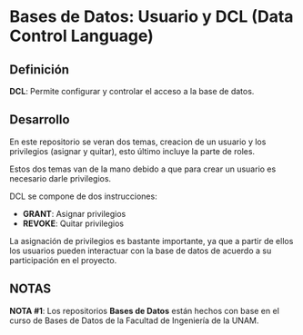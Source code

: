 # Bases de Datos: Usuario y DCL (Data Control Language)

Definición
--------------------------------------------------------------------------------------------------------------------------------------------------------
**DCL**: Permite configurar y controlar el acceso a la base de datos.

Desarrollo
--------------------------------------------------------------------------------------------------------------------------------------------------------
En este repositorio se veran dos temas, creacion de un usuario y los privilegios (asignar y quitar), esto último incluye la parte de roles.

Estos dos temas van de la mano debido a que para crear un usuario es necesario darle privilegios. 

DCL se compone de dos instrucciones:
- **GRANT**: Asignar privilegios
- **REVOKE**: Quitar privilegios

La asignación de privilegios es bastante importante, ya que a partir de ellos los usuarios pueden interactuar con la base de datos de acuerdo a su participación en el proyecto.

NOTAS
--------------------------------------------------------------------------------------------------------------------------------------------------------
**NOTA #1**: Los repositorios **Bases de Datos** están hechos con base en el curso de Bases de Datos de la Facultad de Ingeniería de la UNAM. 
